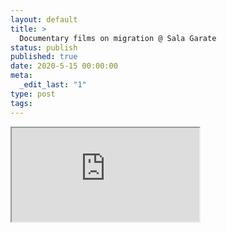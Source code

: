 ```yaml
---
layout: default
title: >
  Documentary films on migration @ Sala Garate
status: publish
published: true
date: 2020-5-15 00:00:00
meta:
  _edit_last: "1"
type: post
tags:
---
```

<div  id="qrcode"></div>
<div>
<iframe src="https://researchers.mq.edu.au/en/clippings/documentary-films-on-migration-sala-garate">
</iframe>
</div>

<script type="text/javascript" src="/js/qr/qrcode.js"></script>
<script type="text/javascript">
new QRCode(document.getElementById("qrcode"), "https://researchers.mq.edu.au/en/clippings/documentary-films-on-migration-sala-garate");
</script>
        